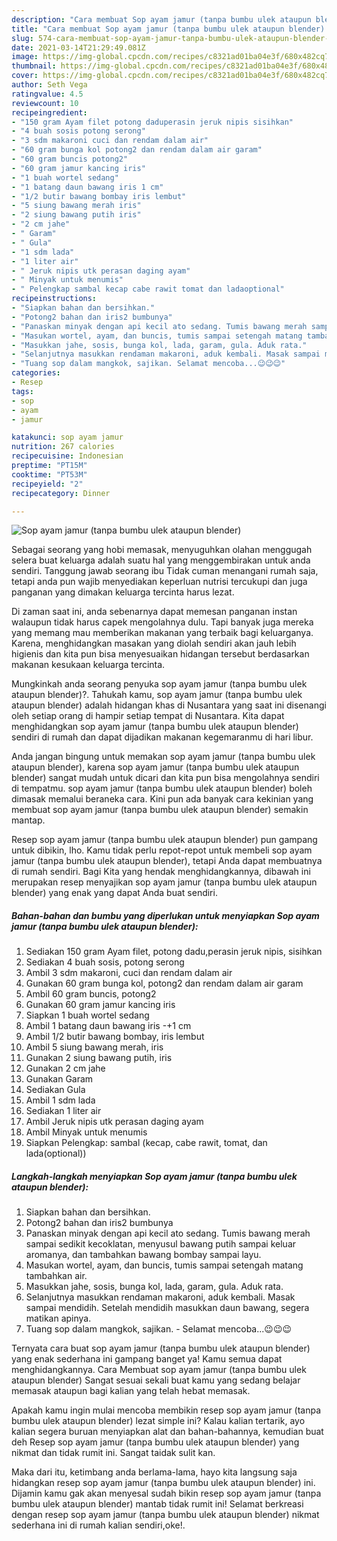 ```yaml
---
description: "Cara membuat Sop ayam jamur (tanpa bumbu ulek ataupun blender) Sederhana dan Mudah Dibuat"
title: "Cara membuat Sop ayam jamur (tanpa bumbu ulek ataupun blender) Sederhana dan Mudah Dibuat"
slug: 574-cara-membuat-sop-ayam-jamur-tanpa-bumbu-ulek-ataupun-blender-sederhana-dan-mudah-dibuat
date: 2021-03-14T21:29:49.081Z
image: https://img-global.cpcdn.com/recipes/c8321ad01ba04e3f/680x482cq70/sop-ayam-jamur-tanpa-bumbu-ulek-ataupun-blender-foto-resep-utama.jpg
thumbnail: https://img-global.cpcdn.com/recipes/c8321ad01ba04e3f/680x482cq70/sop-ayam-jamur-tanpa-bumbu-ulek-ataupun-blender-foto-resep-utama.jpg
cover: https://img-global.cpcdn.com/recipes/c8321ad01ba04e3f/680x482cq70/sop-ayam-jamur-tanpa-bumbu-ulek-ataupun-blender-foto-resep-utama.jpg
author: Seth Vega
ratingvalue: 4.5
reviewcount: 10
recipeingredient:
- "150 gram Ayam filet potong daduperasin jeruk nipis sisihkan"
- "4 buah sosis potong serong"
- "3 sdm makaroni cuci dan rendam dalam air"
- "60 gram bunga kol potong2 dan rendam dalam air garam"
- "60 gram buncis potong2"
- "60 gram jamur kancing iris"
- "1 buah wortel sedang"
- "1 batang daun bawang iris 1 cm"
- "1/2 butir bawang bombay iris lembut"
- "5 siung bawang merah iris"
- "2 siung bawang putih iris"
- "2 cm jahe"
- " Garam"
- " Gula"
- "1 sdm lada"
- "1 liter air"
- " Jeruk nipis utk perasan daging ayam"
- " Minyak untuk menumis"
- " Pelengkap sambal kecap cabe rawit tomat dan ladaoptional"
recipeinstructions:
- "Siapkan bahan dan bersihkan."
- "Potong2 bahan dan iris2 bumbunya"
- "Panaskan minyak dengan api kecil ato sedang. Tumis bawang merah sampai sedikit kecoklatan, menyusul bawang putih sampai keluar aromanya, dan tambahkan bawang bombay sampai layu."
- "Masukan wortel, ayam, dan buncis, tumis sampai setengah matang tambahkan air."
- "Masukkan jahe, sosis, bunga kol, lada, garam, gula. Aduk rata."
- "Selanjutnya masukkan rendaman makaroni, aduk kembali. Masak sampai mendidih. Setelah mendidih masukkan daun bawang, segera matikan apinya."
- "Tuang sop dalam mangkok, sajikan. Selamat mencoba...😉😉😉"
categories:
- Resep
tags:
- sop
- ayam
- jamur

katakunci: sop ayam jamur 
nutrition: 267 calories
recipecuisine: Indonesian
preptime: "PT15M"
cooktime: "PT53M"
recipeyield: "2"
recipecategory: Dinner

---
```



![Sop ayam jamur (tanpa bumbu ulek ataupun blender)](https://img-global.cpcdn.com/recipes/c8321ad01ba04e3f/680x482cq70/sop-ayam-jamur-tanpa-bumbu-ulek-ataupun-blender-foto-resep-utama.jpg)

Sebagai seorang yang hobi memasak, menyuguhkan olahan menggugah selera buat keluarga adalah suatu hal yang menggembirakan untuk anda sendiri. Tanggung jawab seorang ibu Tidak cuman menangani rumah saja, tetapi anda pun wajib menyediakan keperluan nutrisi tercukupi dan juga panganan yang dimakan keluarga tercinta harus lezat.

Di zaman  saat ini, anda sebenarnya dapat memesan panganan instan walaupun tidak harus capek mengolahnya dulu. Tapi banyak juga mereka yang memang mau memberikan makanan yang terbaik bagi keluarganya. Karena, menghidangkan masakan yang diolah sendiri akan jauh lebih higienis dan kita pun bisa menyesuaikan hidangan tersebut berdasarkan makanan kesukaan keluarga tercinta. 



Mungkinkah anda seorang penyuka sop ayam jamur (tanpa bumbu ulek ataupun blender)?. Tahukah kamu, sop ayam jamur (tanpa bumbu ulek ataupun blender) adalah hidangan khas di Nusantara yang saat ini disenangi oleh setiap orang di hampir setiap tempat di Nusantara. Kita dapat menghidangkan sop ayam jamur (tanpa bumbu ulek ataupun blender) sendiri di rumah dan dapat dijadikan makanan kegemaranmu di hari libur.

Anda jangan bingung untuk memakan sop ayam jamur (tanpa bumbu ulek ataupun blender), karena sop ayam jamur (tanpa bumbu ulek ataupun blender) sangat mudah untuk dicari dan kita pun bisa mengolahnya sendiri di tempatmu. sop ayam jamur (tanpa bumbu ulek ataupun blender) boleh dimasak memalui beraneka cara. Kini pun ada banyak cara kekinian yang membuat sop ayam jamur (tanpa bumbu ulek ataupun blender) semakin mantap.

Resep sop ayam jamur (tanpa bumbu ulek ataupun blender) pun gampang untuk dibikin, lho. Kamu tidak perlu repot-repot untuk membeli sop ayam jamur (tanpa bumbu ulek ataupun blender), tetapi Anda dapat membuatnya di rumah sendiri. Bagi Kita yang hendak menghidangkannya, dibawah ini merupakan resep menyajikan sop ayam jamur (tanpa bumbu ulek ataupun blender) yang enak yang dapat Anda buat sendiri.

<!--inarticleads1-->

##### Bahan-bahan dan bumbu yang diperlukan untuk menyiapkan Sop ayam jamur (tanpa bumbu ulek ataupun blender):

1. Sediakan 150 gram Ayam filet, potong dadu,perasin jeruk nipis, sisihkan
1. Sediakan 4 buah sosis, potong serong
1. Ambil 3 sdm makaroni, cuci dan rendam dalam air
1. Gunakan 60 gram bunga kol, potong2 dan rendam dalam air garam
1. Ambil 60 gram buncis, potong2
1. Gunakan 60 gram jamur kancing iris
1. Siapkan 1 buah wortel sedang
1. Ambil 1 batang daun bawang iris -+1 cm
1. Ambil 1/2 butir bawang bombay, iris lembut
1. Ambil 5 siung bawang merah, iris
1. Gunakan 2 siung bawang putih, iris
1. Gunakan 2 cm jahe
1. Gunakan  Garam
1. Sediakan  Gula
1. Ambil 1 sdm lada
1. Sediakan 1 liter air
1. Ambil  Jeruk nipis utk perasan daging ayam
1. Ambil  Minyak untuk menumis
1. Siapkan  Pelengkap: sambal (kecap, cabe rawit, tomat, dan lada(optional))




<!--inarticleads2-->

##### Langkah-langkah menyiapkan Sop ayam jamur (tanpa bumbu ulek ataupun blender):

1. Siapkan bahan dan bersihkan.
1. Potong2 bahan dan iris2 bumbunya
1. Panaskan minyak dengan api kecil ato sedang. Tumis bawang merah sampai sedikit kecoklatan, menyusul bawang putih sampai keluar aromanya, dan tambahkan bawang bombay sampai layu.
1. Masukan wortel, ayam, dan buncis, tumis sampai setengah matang tambahkan air.
1. Masukkan jahe, sosis, bunga kol, lada, garam, gula. Aduk rata.
1. Selanjutnya masukkan rendaman makaroni, aduk kembali. Masak sampai mendidih. Setelah mendidih masukkan daun bawang, segera matikan apinya.
1. Tuang sop dalam mangkok, sajikan. - Selamat mencoba...😉😉😉




Ternyata cara buat sop ayam jamur (tanpa bumbu ulek ataupun blender) yang enak sederhana ini gampang banget ya! Kamu semua dapat menghidangkannya. Cara Membuat sop ayam jamur (tanpa bumbu ulek ataupun blender) Sangat sesuai sekali buat kamu yang sedang belajar memasak ataupun bagi kalian yang telah hebat memasak.

Apakah kamu ingin mulai mencoba membikin resep sop ayam jamur (tanpa bumbu ulek ataupun blender) lezat simple ini? Kalau kalian tertarik, ayo kalian segera buruan menyiapkan alat dan bahan-bahannya, kemudian buat deh Resep sop ayam jamur (tanpa bumbu ulek ataupun blender) yang nikmat dan tidak rumit ini. Sangat taidak sulit kan. 

Maka dari itu, ketimbang anda berlama-lama, hayo kita langsung saja hidangkan resep sop ayam jamur (tanpa bumbu ulek ataupun blender) ini. Dijamin kamu gak akan menyesal sudah bikin resep sop ayam jamur (tanpa bumbu ulek ataupun blender) mantab tidak rumit ini! Selamat berkreasi dengan resep sop ayam jamur (tanpa bumbu ulek ataupun blender) nikmat sederhana ini di rumah kalian sendiri,oke!.

